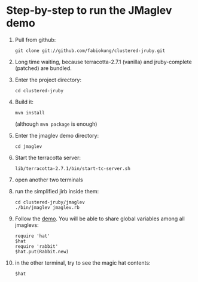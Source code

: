 Step-by-step to run the JMaglev demo
====================================

1.  Pull from github:

        git clone git://github.com/fabiokung/clustered-jruby.git

2.  Long time waiting, because terracotta-2.7.1 (vanilla) and jruby-complete (patched) are bundled.

3.  Enter the project directory:

        cd clustered-jruby

4.  Build it:

        mvn install
        
    (although `mvn package` is enough)

5.  Enter the jmaglev demo directory:

        cd jmaglev
    
6.  Start the terracotta server: 

        lib/terracotta-2.7.1/bin/start-tc-server.sh

7.  open another two terminals

8.  run the simplified jirb inside them:

        cd clustered-jruby/jmaglev
        ./bin/jmaglev jmaglev.rb

9.  Follow the [demo](http://fabiokung.com/2008/10/08/jruby-sharing-objects-across-multiple-runtimes-jmaglev "JMaglev Demo"). You will be able to share global variables among all jmaglevs:

        require 'hat'
        $hat
        require 'rabbit'
        $hat.put(Rabbit.new)

10. in the other terminal, try to see the magic hat contents:

        $hat
